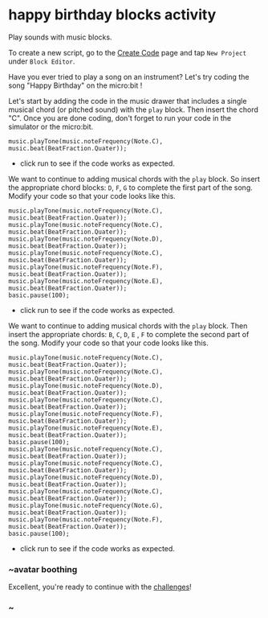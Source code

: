 # happy birthday blocks activity

Play sounds with music blocks. 

To create a new script, go to the [Create Code](/microbit/create-code) page and tap `New Project` under `Block Editor`.

Have you ever tried to play a song on an instrument? Let's try coding the song "Happy Birthday" on the micro:bit !

Let's start by adding the code in the music drawer that includes a single musical chord (or pitched sound) with the `play` block. Then insert the chord "C". Once you are done coding, don't forget to run your code in the simulator or the micro:bit.

```blocks
music.playTone(music.noteFrequency(Note.C), music.beat(BeatFraction.Quater));
```

* click run to see if the code works as expected.

We want to continue to adding musical chords with the `play` block. So insert the appropriate chord blocks: `D`, `F`, `G` to complete the first part of the song. Modify your code so that your code looks like this.

```blocks
music.playTone(music.noteFrequency(Note.C), music.beat(BeatFraction.Quater));
music.playTone(music.noteFrequency(Note.C), music.beat(BeatFraction.Quater));
music.playTone(music.noteFrequency(Note.D), music.beat(BeatFraction.Quater));
music.playTone(music.noteFrequency(Note.C), music.beat(BeatFraction.Quater));
music.playTone(music.noteFrequency(Note.F), music.beat(BeatFraction.Quater));
music.playTone(music.noteFrequency(Note.E), music.beat(BeatFraction.Quater));
basic.pause(100);
```

* click run to see if the code works as expected.

We want to continue to adding musical chords with the `play` block. Then insert the appropriate chords: `B`, `C`, `D`, `E` , `F` to complete the second part of the song. Modify your code so that your code looks like this.

```blocks
music.playTone(music.noteFrequency(Note.C), music.beat(BeatFraction.Quater));
music.playTone(music.noteFrequency(Note.C), music.beat(BeatFraction.Quater));
music.playTone(music.noteFrequency(Note.D), music.beat(BeatFraction.Quater));
music.playTone(music.noteFrequency(Note.C), music.beat(BeatFraction.Quater));
music.playTone(music.noteFrequency(Note.F), music.beat(BeatFraction.Quater));
music.playTone(music.noteFrequency(Note.E), music.beat(BeatFraction.Quater));
basic.pause(100);
music.playTone(music.noteFrequency(Note.C), music.beat(BeatFraction.Quater));
music.playTone(music.noteFrequency(Note.C), music.beat(BeatFraction.Quater));
music.playTone(music.noteFrequency(Note.D), music.beat(BeatFraction.Quater));
music.playTone(music.noteFrequency(Note.C), music.beat(BeatFraction.Quater));
music.playTone(music.noteFrequency(Note.G), music.beat(BeatFraction.Quater));
music.playTone(music.noteFrequency(Note.F), music.beat(BeatFraction.Quater));
basic.pause(100);
```


* click run to see if the code works as expected.

### ~avatar boothing

Excellent, you're ready to continue with the [challenges](/microbit/lessons/happy-birthday/challenges)!

### ~

